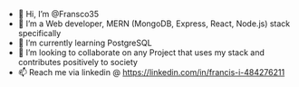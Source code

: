 - 👋 Hi, I’m @Fransco35
- 👀 I’m a Web developer, MERN (MongoDB, Express, React, Node.js) stack specifically
- 🌱 I’m currently learning PostgreSQL
- 💞️ I’m looking to collaborate on any Project that uses my stack and contributes positively to society
- 📫 Reach me via linkedin @ https://linkedin.com/in/francis-i-484276211

